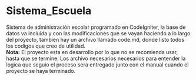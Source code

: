 # Sistema_Escuela
Sistema de administración escolar programado en CodeIgniter, la base de datos va incluida y con las modificaciones que se vayan haciendo a lo largo del proyecto, tambien hay un archivo llamado code.md, donde listo todos los codigos que creo de utilidad.  
**Nota:** El proyecto esta en desarrollo por lo que no se recomienda usar, hasta que se termine. Los archivo necesarios necesarios para entender la logica que seguio el proceso sera entregado junto con el manual cuando el proyecto se haya terminado.